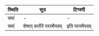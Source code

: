 | स्थिति | सूत्र | टिप्पणी |
| ----- | ------- | ------ |
| चमा॑ | - | - |
| चमा॑ | शेषात् कर्तरि परस्मैपदम् | इति परस्मैपदम् |
